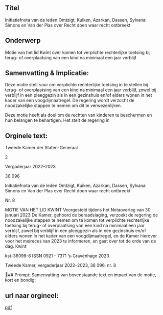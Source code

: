 ## Titel
Initiatiefnota van de leden Omtzigt, Kuiken, Azarkan, Dassen, Sylvana Simons en Van der Plas over Recht doen waar recht ontbreekt
## Onderwerp
Motie van het lid Kwint over komen tot verplichte rechterlijke toetsing bij terug- of overplaatsing van een kind na minimaal een jaar verblijf 
## Samenvatting & Implicatie:

Deze motie stelt voor om verplichte rechterlijke toetsing in te stellen bij terug- of overplaatsing van een kind na minimaal een jaar verblijf, zowel bij verblijf in een pleeggezin als in een gezinshuis en/of elders wonen in het kader van een voogdijmaatregel. De regering wordt verzocht de noodzakelijke stappen te nemen om dit te verwezenlijken.

Deze motie heeft als doel om de rechten van kinderen te beschermen en hun belangen te behartigen. Het stelt de regering in
## Orginele text:


Tweede Kamer der Staten-Generaal

2

Vergaderjaar 2022–2023

36 096

Initiatiefnota van de leden Omtzigt, Kuiken,
Azarkan, Dassen, Sylvana Simons en Van der
Plas over Recht doen waar recht ontbreekt

Nr. 8

MOTIE VAN HET LID KWINT
Voorgesteld tijdens het Notaoverleg van 30 januari 2023
De Kamer,
gehoord de beraadslaging,
verzoekt de regering de noodzakelijke stappen te nemen om te komen tot
verplichte rechterlijke toetsing bij terug- of overplaatsing van een kind na
minimaal een jaar verblijf, zowel bij verblijf in een pleeggezin als in een
gezinshuis en/of elders wonen in het kader van een voogdijmaatregel, en
de Kamer hierover voor het meireces van 2023 te informeren,
en gaat over tot de orde van de dag.
Kwint

kst-36096-8
ISSN 0921 - 7371
’s-Gravenhage 2023

Tweede Kamer, vergaderjaar 2022–2023, 36 096, nr. 8

## Prompt:
Samenvatting van bovenstaande text en impact van de motie, kort en bondig:

## url naar orgineel:
[pdf](https://gegevensmagazijn.tweedekamer.nl/OData/v4/2.0/Document(3a4fbd62-188b-4e83-bcf9-f3b4e10d1e5d)/resource)
